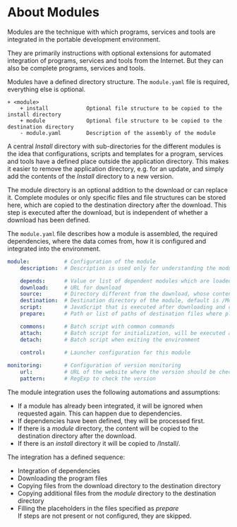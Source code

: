 # About Modules
Modules are the technique with which programs, services and tools are
integrated in the portable development environment.

They are primarily instructions with optional extensions for automated
integration of programs, services and tools from the Internet. But they can
also be complete programs, services and tools.

Modules have a defined directory structure. The `module.yaml` file is required,
everything else is optional.

```
+ <module>
    + install            Optional file structure to be copied to the install directory
    + module             Optional file structure to be copied to the destination directory
    - module.yaml        Description of the assembly of the module                 
```

A central _Install_ directory with sub-directories for the different modules is
the idea that configurations, scripts and templates for a program, services and
tools have a defined place outside the application directory. This makes it
easier to remove the application directory, e.g. for an update, and simply add
the contents of the _Install_ directory to a new version.

The module directory is an optional addition to the download or can replace it.
Complete modules or only specific files and file structures can be stored here,
which are copied to the destination directory after the download. This step is
executed after the download, but is independent of whether a download has been
defined.

The `module.yaml` file describes how a module is assembled, the required
dependencies, where the data comes from, how it is configured and integrated
into the environment.

```yaml
module:           # Configuration of the module
    description:  # Description is used only for understanding the module

    depends:      # Value or list of dependent modules which are loaded before
    download:     # URL for download 
    source:       # Directory different from the download, whose content is copied to the destination
    destination:  # Destination directory of the module, default is /Modules/<module>
    script:       # JavaScript that is executed after downloading and copying
    prepare:      # Path or list of paths of destination files where placeholders are replaced

    commons:      # Batch script with common commands 
    attach:       # Batch script for initialization, will be executed after common
    detach:       # Batch script when exiting the environment
    
    control:      # Launcher configuration for this module

monitoring:       # Configuration of version monitoring 
    url:          # URL of the website where the version should be checked
    pattern:      # RegExp to check the version
```

The module integration uses the following automations and assumptions:
- If a module has already been integrated, it will be ignored when requested
  again. This can happen due to dependencies.
- If dependencies have been defined, they will be processed first.
- If there is a _module_ directory, the content will be copied to the
  destination directory after the download.
- If there is an _install_ directory it will be copied to /Install/<Module>.

The integration has a defined sequence:
- Integration of dependencies
- Downloading the program files
- Copying files from the download directory to the destination directory
- Copying additional files from the _module_ directory to the destination directory
- Filling the placeholders in the files specified as _prepare_   
If steps are not present or not configured, they are skipped.